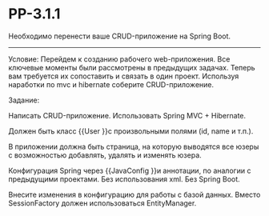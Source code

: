 # PP-3.1.1

Необходимо перенести ваше CRUD-приложение на Spring Boot.
_______________________________________

Условие:
Перейдем к созданию рабочего web-приложения. Все ключевые моменты были рассмотрены в предыдущих задачах. Теперь вам требуется их сопоставить и связать в один проект.
Используя наработки по mvc и hibernate соберите CRUD-приложение.

Задание:

Написать CRUD-приложение. Использовать Spring MVC + Hibernate.

Должен быть класс {{User }}с произвольными полями (id, name и т.п.).

В приложении должна быть страница, на которую выводятся все юзеры с возможностью добавлять, удалять и изменять юзера.

Конфигурация Spring через {{JavaConfig }}и аннотации, по аналогии с предыдущими проектами. Без использования xml. Без Spring Boot.

Внесите изменения в конфигурацию для работы с базой данных. Вместо SessionFactory должен использоваться EntityManager.